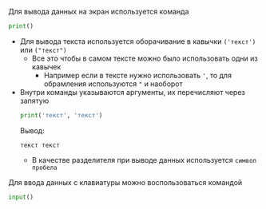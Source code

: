 Для вывода данных на экран используется команда 
```python
print()
```
- Для вывода текста используется оборачивание в кавычки `('текст')` или `("текст")`
    - Все это чтобы в самом тексте можно было использовать одни из кавычек
        - Например если в тексте нужно использовать `'`, то для обрамления используются `"` и наоборот
- Внутри команды указываются аргументы, их перечисляют через запятую
    ```python
    print('текст', 'текст')
    ```
    Вывод:
    ```
    текст текст
    ```
    - В качестве разделителя при выводе данных используется `символ пробела`

Для ввода данных с клавиатуры можно воспользоваться командой
```python
input()
```